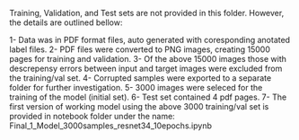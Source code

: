 Training, Validation, and Test sets are not provided in this folder. However, the details are outlined bellow: 

1- Data was in PDF format files, auto generated with coresponding anotated label files.
2- PDF files were converted to PNG images, creating 15000 pages for training and validation.
3- Of the above 15000 images those with descrepensy errors between input and target images were excluded from the training/val set.
4- Corrupted samples were exported to a separate folder for further investigation.
5- 3000 images were seleced for the training of the model (initial set).
6- Test set contained 4 pdf pages.
7- The first version of working model using the above 3000 training/val set is provided in notebook folder under the name:
Final_1_Model_3000samples_resnet34_10epochs.ipynb
